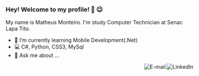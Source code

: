 ### Hey! Welcome to my profile! 👋 😉

My name is Matheus Monteiro. I'm study Computer Technician at Senac Lapa Tito.

- 🌱 I’m currently learning Mobile Development(.Net)
- 💻  C#, Python, CSS3, MySql
- 💬  Ask me about ...

<a href="https://www.linkedin.com/in/matheus-monteiro-41b54a181/">
  <img align="right" alt="LinkedIn" src="https://img.shields.io/badge/-LinkedIn-blue?style=flat-square&logo=Linkedin&logoColor=white&link=https://www.linkedin.com/in/isadora-rodrigues-stangarlin-48402b141/"/>
</a>
<a href="mailto:matheus.malmeida7@gmail.com">
  <img align="right" alt="E-mail" src="https://img.shields.io/badge/-How%20to%20reach%20me-red"/>
</a>
<!--
**MatheusMMonteiro/MatheusMMonteiro** is a ✨ _special_ ✨ repository because its `README.md` (this file) appears on your GitHub profile.

Here are some ideas to get you started:

- 🔭 I’m currently working on ...
- 🌱 I’m currently learning ...
- 👯 I’m looking to collaborate on ...
- 🤔 I’m looking for help with ...
- 💬 Ask me about ...
- 📫 How to reach me: ...
- 😄 Pronouns: ...
- ⚡ Fun fact: ...
-->
